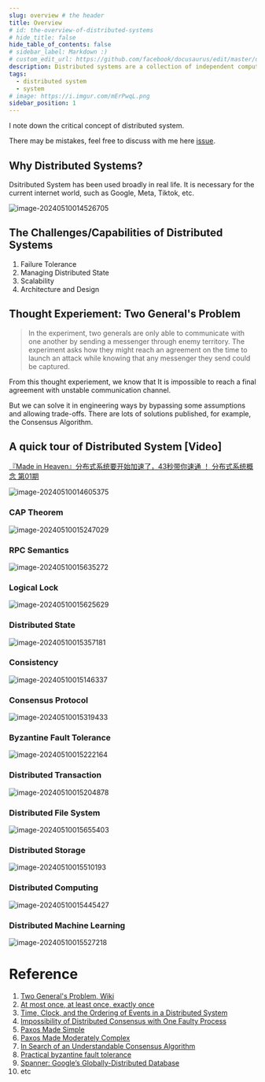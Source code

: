 ```yaml
---
slug: overview # the header
title: Overview
# id: the-overview-of-distributed-systems
# hide_title: false
hide_table_of_contents: false
# sidebar_label: Markdown :)
# custom_edit_url: https://github.com/facebook/docusaurus/edit/master/docs/api-doc-markdown.md
description: Distributed systems are a collection of independent computers that appear to the users of the system as a single computer.
tags:
  - distributed system
  - system
# image: https://i.imgur.com/mErPwqL.png
sidebar_position: 1
---
```


I note down the critical concept of distributed system. 

There may be mistakes, feel free to discuss with me here [issue](https://github.com/ColaLinN/fenglyu-docs-site-v1/issues).

##  Why Distributed Systems?

Dsitributed System has been used broadly in real life. It is necessary for the current internet world, such as Google, Meta, Tiktok, etc. 

![image-20240510014526705](./01-intro.assets/image-20240510014526705.png)

## The Challenges/Capabilities of Distributed Systems

1. Failure Tolerance
2. Managing Distributed State
3. Scalability
4. Architecture and Design

## Thought Experiement: Two General's Problem

> In the experiment, two generals are only able to communicate with one another by sending a messenger through enemy territory. The experiment asks how they might reach an agreement on the time to launch an attack while knowing that any messenger they send could be captured.

From this thought experiement, we know that It is impossible to reach a final agreement with unstable communication channel.

But we can solve it in engineering ways by bypassing some assumptions and allowing trade-offs. There are lots of solutions published, for example, the Consensus Algorithm.

## A quick tour of Distributed System [Video]

[『Made in Heaven』分布式系统要开始加速了，43秒带你速通 ！ 分布式系统概念 第01期](https://www.bilibili.com/video/BV1ap42127rE)

![image-20240510014605375](./01-intro.assets/image-20240510014605375.png)

### CAP Theorem

![image-20240510015247029](./01-intro.assets/image-20240510015247029.png)

### RPC Semantics

![image-20240510015635272](./01-intro.assets/image-20240510015635272.png)

### Logical Lock

![image-20240510015625629](./01-intro.assets/image-20240510015625629.png)

### Distributed State

![image-20240510015357181](./01-intro.assets/image-20240510015357181.png)

### Consistency

![image-20240510015146337](./01-intro.assets/image-20240510015146337.png)



### Consensus Protocol

![image-20240510015319433](./01-intro.assets/image-20240510015319433.png)

### Byzantine Fault Tolerance

![image-20240510015222164](./01-intro.assets/image-20240510015222164.png)

### Distributed Transaction

![image-20240510015204878](./01-intro.assets/image-20240510015204878.png)

### Distributed File System

![image-20240510015655403](./01-intro.assets/image-20240510015655403.png)

### Distributed Storage

![image-20240510015510193](./01-intro.assets/image-20240510015510193.png)

### Distributed Computing

![image-20240510015445427](./01-intro.assets/image-20240510015445427.png)



### Distributed Machine Learning

![image-20240510015527218](./01-intro.assets/image-20240510015527218.png)

# Reference

1. [Two General's Problem, Wiki](https://en.wikipedia.org/wiki/Two_Generals%27_Problem)
1. [At most once, at least once, exactly once](https://blog.bytebytego.com/p/at-most-once-at-least-once-exactly)
1. [Time, Clock, and the Ordering of Events in a Distributed System](https://lamport.azurewebsites.net/pubs/time-clocks.pdf)
1. [Impossibility of Distributed Consensus with One Faulty Process](https://groups.csail.mit.edu/tds/papers/Lynch/jacm85.pdf)
1. [Paxos Made Simple](https://lamport.azurewebsites.net/pubs/paxos-simple.pdf)
1. [Paxos Made Moderately Complex](https://www.cs.cornell.edu/home/rvr/Paxos/paxos.pdf)
1. [In Search of an Understandable Consensus Algorithm](https://raft.github.io/raft.pdf)
1. [Practical byzantine fault tolerance](https://css.csail.mit.edu/6.824/2014/papers/castro-practicalbft.pdf)
1. [Spanner: Google’s Globally-Distributed Database](https://static.googleusercontent.com/media/research.google.com/en//archive/spanner-osdi2012.pdf)
1. etc
